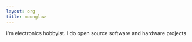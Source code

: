 ```yaml
---
layout: org
title: moonglow
---
```

i'm electronics hobbyist. I do open source software and hardware projects